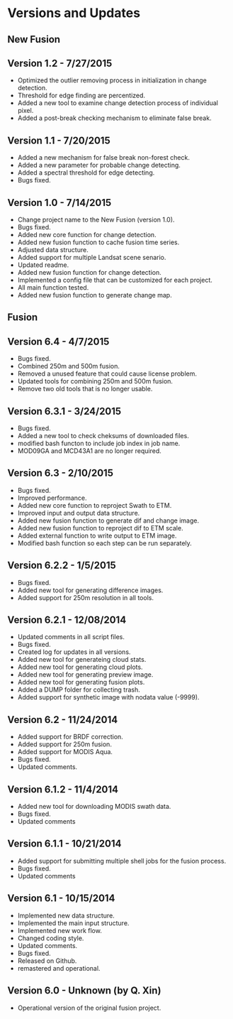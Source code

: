 Versions and Updates
==============

New Fusion  
--------------
Version 1.2 - 7/27/2015  
--------------
- Optimized the outlier removing process in initialization in change detection.  
- Threshold for edge finding are percentized.  
- Added a new tool to examine change detection process of individual pixel.  
- Added a post-break checking mechanism to eliminate false break.  
  
Version 1.1 - 7/20/2015  
--------------
- Added a new mechanism for false break non-forest check.  
- Added a new parameter for probable change detecting.  
- Added a spectral threshold for edge detecting.  
- Bugs fixed.  
  
Version 1.0 - 7/14/2015  
--------------
- Change project name to the New Fusion (version 1.0).  
- Bugs fixed.  
- Added new core function for change detection.  
- Added new fusion function to cache fusion time series.  
- Adjusted data structure.  
- Added support for multiple Landsat scene senario.  
- Updated readme.  
- Added new fusion function for change detection.  
- Implemented a config file that can be customized for each project.  
- All main function tested.  
- Added new fusion function to generate change map.  

Fusion  
--------------
Version 6.4 - 4/7/2015
--------------
- Bugs fixed.  
- Combined 250m and 500m fusion.  
- Removed a unused feature that could cause license problem.  
- Updated tools for combining 250m and 500m fusion.  
- Remove two old tools that is no longer usable.  

Version 6.3.1 - 3/24/2015 
--------------
- Bugs fixed.  
- Added a new tool to check cheksums of downloaded files.  
- modified bash functon to include job index in job name.  
- MOD09GA and MCD43A1 are no longer required.  

Version 6.3 - 2/10/2015
--------------
- Bugs fixed.
- Improved performance.
- Added new core function to reproject Swath to ETM.
- Improved input and output data structure.
- Added new fusion function to generate dif and change image.
- Added new fusion function to reproject dif to ETM scale.
- Added external function to write output to ETM image.
- Modified bash function so each step can be run separately.

Version 6.2.2 - 1/5/2015
--------------
- Bugs fixed.  
- Added new tool for generating difference images.  
- Added support for 250m resolution in all tools.  

Version 6.2.1 - 12/08/2014
--------------
- Updated comments in all script files.
- Bugs fixed.
- Created log for updates in all versions.
- Added new tool for generateing cloud stats.  
- Added new tool for generating cloud plots.  
- Added new tool for generating preview image.
- Added new tool for generating fusion plots.  
- Added a DUMP folder for collecting trash.  
- Added support for synthetic image with nodata value (-9999).  

Version 6.2 - 11/24/2014
--------------
- Added support for BRDF correction.
- Added support for 250m fusion.
- Added support for MODIS Aqua.
- Bugs fixed.
- Updated comments.

Version 6.1.2 - 11/4/2014
------------
- Added new tool for downloading MODIS swath data.
- Bugs fixed.
- Updated comments

Version 6.1.1 - 10/21/2014
------------
- Added support for submitting multiple shell jobs for the fusion process.
- Bugs fixed.
- Updated comments

Version 6.1 - 10/15/2014
-------------
- Implemented new data structure.
- Implemented the main input structure.
- Implemented new work flow.
- Changed coding style.
- Updated comments.
- Bugs fixed.
- Released on Github.
- remastered and operational.

Version 6.0 - Unknown (by Q. Xin)
--------------
- Operational version of the original fusion project.
